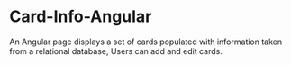 # Card-Info-Angular
An Angular page displays a set of cards populated with information taken from a relational database, Users can add and edit cards.
